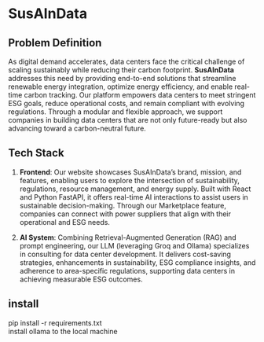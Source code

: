 # SusAInData

## Problem Definition
As digital demand accelerates, data centers face the critical challenge of scaling sustainably while reducing their carbon footprint. **SusAInData** addresses this need by providing end-to-end solutions that streamline renewable energy integration, optimize energy efficiency, and enable real-time carbon tracking. Our platform empowers data centers to meet stringent ESG goals, reduce operational costs, and remain compliant with evolving regulations. Through a modular and flexible approach, we support companies in building data centers that are not only future-ready but also advancing toward a carbon-neutral future.

## Tech Stack
1. **Frontend**: Our website showcases SusAInData’s brand, mission, and features, enabling users to explore the intersection of sustainability, regulations, resource management, and energy supply. Built with React and Python FastAPI, it offers real-time AI interactions to assist users in sustainable decision-making. Through our Marketplace feature, companies can connect with power suppliers that align with their operational and ESG needs.

2. **AI System**: Combining Retrieval-Augmented Generation (RAG) and prompt engineering, our LLM (leveraging Groq and Ollama) specializes in consulting for data center development. It delivers cost-saving strategies, enhancements in sustainability, ESG compliance insights, and adherence to area-specific regulations, supporting data centers in achieving measurable ESG outcomes.


## install
pip install -r requirements.txt  
install ollama to the local machine
